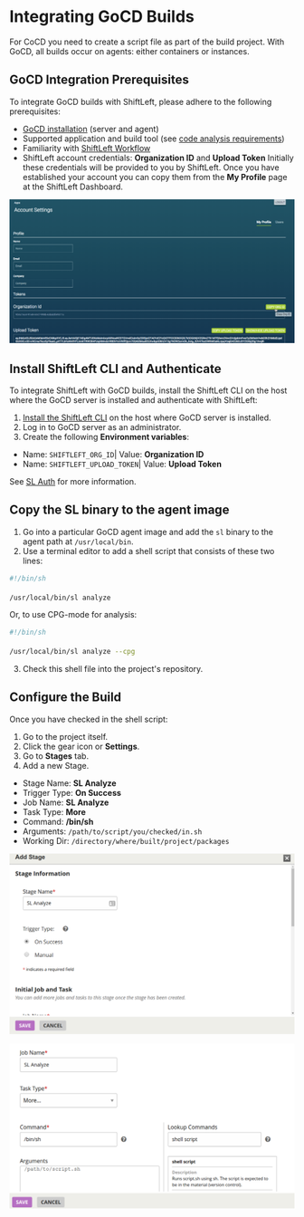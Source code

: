 # Integrating GoCD Builds

For CoCD you need to create a script file as part of the build project. With GoCD, all builds occur on agents: either containers or instances. 

## GoCD Integration Prerequisites

To integrate GoCD builds with ShiftLeft, please adhere to the following prerequisites:

- [GoCD installation](https://docs.gocd.org/current/installation/) (server and agent)
- Supported application and build tool (see [code analysis requirements](doc:requirements#section-code-analysis-requirements))
- Familiarity with [ShiftLeft Workflow](doc:getting-started#section-shiftleft-workflow) 
- ShiftLeft account credentials: **Organization ID** and **Upload Token**
Initially these credentials will be provided to you by ShiftLeft. Once you have established your account you can copy them from the **My Profile** page at the ShiftLeft Dashboard.

![Get ShiftLeft Account Credentials](copy-org.png)

## Install ShiftLeft CLI and Authenticate

To integrate ShiftLeft with GoCD builds, install the ShiftLeft CLI on the host where the GoCD server is installed and authenticate with ShiftLeft: 

1. [Install the ShiftLeft CLI](doc:cli#section-installation) on the host where GoCD server is installed.
2. Log in to GoCD server as an administrator. 
3. Create the following **Environment variables**:
 * Name: `SHIFTLEFT_ORG_ID`| Value: **Organization ID**
 * Name: `SHIFTLEFT_UPLOAD_TOKEN`| Value: **Upload Token**

See [SL Auth](doc:auth) for more information.

## Copy the SL binary to the agent image

1. Go into a particular GoCD agent image and add the `sl` binary to the agent path at `/usr/local/bin`.
2. Use a terminal editor to add a shell script that consists of these two lines:

```bash
#!/bin/sh

/usr/local/bin/sl analyze
```

Or, to use CPG-mode for analysis:

```bash
#!/bin/sh

/usr/local/bin/sl analyze --cpg
```

3. Check this shell file into the project's repository.

## Configure the Build

Once you have checked in the shell script:

1. Go to the project itself.
2. Click the gear icon or **Settings**.
3. Go to **Stages** tab.
4. Add a new Stage.
- Stage Name: **SL Analyze**
- Trigger Type: **On Success**
- Job Name: **SL Analyze** 
- Task Type: **More**
- Command: **/bin/sh**
- Arguments: `/path/to/script/you/checked/in.sh`
- Working Dir: `/directory/where/built/project/packages`

![GoCD Stage Part 1 of 2](gocd1.png)

![GoCD Stage Part 2 of 2](gocd2.png)
